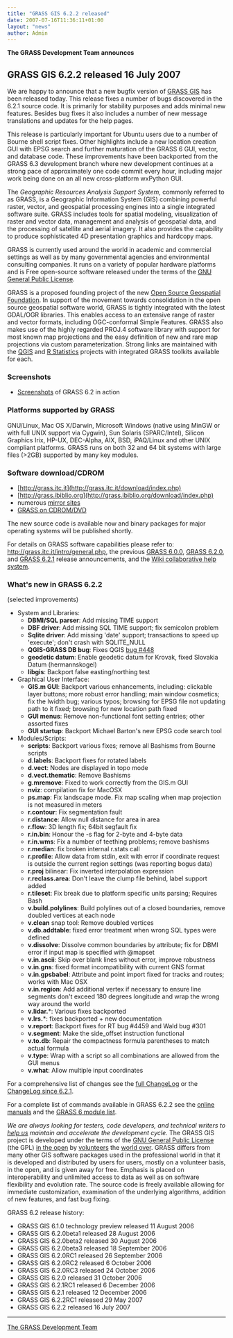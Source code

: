 ```yaml
---
title: "GRASS GIS 6.2.2 released"
date: 2007-07-16T11:36:11+01:00
layout: "news"
author: Admin
---
```



**The GRASS Development Team announces**

GRASS GIS 6.2.2 released 16 July 2007
-------------------------------------

We are happy to announce that a new bugfix version of [GRASS
GIS](http://grass.itc.it) has been released today. This release fixes a
number of bugs discovered in the 6.2.1 source code. It is primarily for
stability purposes and adds minimal new features. Besides bug fixes it
also includes a number of new message translations and updates for the
help pages.

This release is particularly important for Ubuntu users due to a number
of Bourne shell script fixes. Other highlights include a new location
creation GUI with EPSG search and further maturation of the GRASS 6 GUI,
vector, and database code. These improvements have been backported from
the GRASS 6.3 development branch where new development continues at a
strong pace of approximately one code commit every hour, including major
work being done on an all new cross-platform wxPython GUI.

The *Geographic Resources Analysis Support System*, commonly referred to
as GRASS, is a Geographic Information System (GIS) combining powerful
raster, vector, and geospatial processing engines into a single
integrated software suite. GRASS includes tools for spatial modeling,
visualization of raster and vector data, management and analysis of
geospatial data, and the processing of satellite and aerial imagery. It
also provides the capability to produce sophisticated 4D presentation
graphics and hardcopy maps.

GRASS is currently used around the world in academic and commercial
settings as well as by many governmental agencies and environmental
consulting companies. It runs on a variety of popular hardware platforms
and is Free open-source software released under the terms of the [GNU
General Public License](http://www.gnu.org/copyleft/gpl.html).

GRASS is a proposed founding project of the new [Open Source Geospatial
Foundation](http://www.osgeo.org/). In support of the movement towards
consolidation in the open source geospatial software world, GRASS is
tightly integrated with the latest GDAL/OGR libraries. This enables
access to an extensive range of raster and vector formats, including
OGC-conformal Simple Features. GRASS also makes use of the highly
regarded PROJ.4 software library with support for most known map
projections and the easy definition of new and rare map projections via
custom parameterization. Strong links are maintained with the
[QGIS](http://www.qgis.org) and [R Statistics](http://www.r-project.org)
projects with integrated GRASS toolkits available for each.

### Screenshots

-   [Screenshots](http://grass.itc.it/screenshots/index.php) of GRASS
    6.2 in action

### Platforms supported by GRASS

GNU/Linux, Mac OS X/Darwin, Microsoft Windows (native using MinGW or
with full UNIX support via Cygwin), Sun Solaris (SPARC/Intel), Silicon
Graphics Irix, HP-UX, DEC-Alpha, AIX, BSD, iPAQ/Linux and other UNIX
compliant platforms. GRASS runs on both 32 and 64 bit systems with large
files (>2GB) supported by many key modules.

### Software download/CDROM

-   [http://grass.itc.it](http://grass.itc.it/download/index.php)
-   [http://grass.ibiblio.org](http://grass.ibiblio.org/download/index.php)
-   numerous [mirror sites](http://grass.itc.it/mirrors.php)
-   [GRASS on CDROM/DVD](http://grass.itc.it/download/cdrom.php)

The new source code is available now and binary packages for major
operating systems will be published shortly.

For details on GRASS software capabilities please refer to:
<http://grass.itc.it/intro/general.php>, the previous [GRASS
6.0.0](announce_grass600.html), [GRASS
6.2.0](http://grass.itc.it/announces/announce_grass620.html), and [GRASS
6.2.1](http://grass.itc.it/announces/announce_grass621.html) release
announcements, and the [Wiki collaborative help
system](http://grass.osgeo.org/wiki/Main_Page).

### What's new in GRASS 6.2.2

(selected improvements)

-   System and Libraries:
    -   **DBMI/SQL parser**: Add missing TIME support
    -   **DBF driver**: Add missing SQL TIME support; fix semicolon
        problem
    -   **Sqlite driver**: Add missing 'date' support; transactions to
        speed up 'execute'; don't crash with SQLITE_NULL
    -   **QGIS-GRASS DB bug**: Fixes QGIS [bug
        #448](https://svn.qgis.org/trac/ticket/448)
    -   **geodetic datum**: Enable geodetic datum for Krovak, fixed
        Slovakia Datum (hermannskogel)
    -   **libgis**: Backport false easting/northing test
-   Graphical User Interface:
    -   **GIS.m GUI**: Backport various enhancements, including:
        clickable layer buttons; more robust error handling; main window
        cosmetics; fix the lwidth bug; various typos; browsing for EPSG
        file not updating path to it fixed; browsing for new location
        path fixed
    -   **GUI menus**: Remove non-functional font setting entries; other
        assorted fixes
    -   **GUI startup**: Backport Michael Barton's new EPSG code search
        tool
-   Modules/Scripts:
    -   **scripts**: Backport various fixes; remove all Bashisms from
        Bourne scripts
    -   **d.labels**: Backport fixes for rotated labels
    -   **d.vect**: Nodes are displayed in topo mode
    -   **d.vect.thematic**: Remove Bashisms
    -   **g.mremove**: Fixed to work correctly from the GIS.m GUI
    -   **nviz**: compilation fix for MacOSX
    -   **ps.map**: Fix landscape mode. Fix map scaling when map
        projection is not measured in meters
    -   **r.contour**: Fix segmentation fault
    -   **r.distance**: Allow null distance for area in area
    -   **r.flow**: 3D length fix; 64bit segfault fix
    -   **r.in.bin**: Honour the -s flag for 2-byte and 4-byte data
    -   **r.in.wms**: Fix a number of teething problems; remove bashisms
    -   **r.median**: fix broken internal r.stats call
    -   **r.profile**: Allow data from stdin, exit with error if
        coordinate request is outside the current region settings (was
        reporting bogus data)
    -   **r.proj** bilinear: Fix inverted interpolation expression
    -   **r.reclass.area**: Don't leave the clump file behind, label
        support added
    -   **r.tileset**: Fix break due to platform specific units parsing;
        Requires Bash
    -   **v.build.polylines**: Build polylines out of a closed
        boundaries, remove doubled vertices at each node
    -   **v.clean** snap tool: Remove doubled vertices
    -   **v.db.addtable**: fixed error treatment when wrong SQL types
        were defined
    -   **v.dissolve**: Dissolve common boundaries by attribute; fix for
        DBMI error if input map is specified with @mapset
    -   **v.in.ascii**: Skip over blank lines without error, improve
        robustness
    -   **v.in.gns**: fixed format incompatibility with current GNS
        format
    -   **v.in.gpsbabel**: Attribute and point import fixed for tracks
        and routes; works with Mac OSX
    -   **v.in.region**: Add additional vertex if necessary to ensure
        line segments don't exceed 180 degrees longitude and wrap the
        wrong way around the world
    -   **v.lidar.***: Various fixes backported
    -   **v.lrs.***: fixes backported + new documentation
    -   **v.report**: Backport fixes for RT bug #4459 and Wald bug
        #301
    -   **v.segment**: Make the side_offset instruction functional
    -   **v.to.db**: Repair the compactness formula parentheses to match
        actual formula
    -   **v.type**: Wrap with a script so all combinations are allowed
        from the GUI menus
    -   **v.what**: Allow multiple input coordinates

For a comprehensive list of changes see the [full
ChangeLog](http://grass.itc.it/grass62/source/ChangeLog_6.2.2.gz) or the
[ChangeLog since
6.2.1](http://grass.itc.it/grass62/source/ChangeLog_6.2.1-6.2.2.gz).

For a complete list of commands available in GRASS 6.2.2 see the [online
manuals](http://grass.itc.it/grass62/manuals/html62_user/index.html) and
the [GRASS 6 module
list](http://grass.itc.it/gdp/grassmanuals/grass63_module_list.pdf).


*We are always looking for testers, code developers, and technical
writers to [help us](http://grass.itc.it/devel/index.php) maintain and
accelerate the development cycle.* The GRASS GIS project is developed
under the terms of the [GNU General Public
License](http://www.gnu.org/copyleft/gpl.html) (the GPL) [in the
open](http://grass.itc.it/devel/index.php) by
[volunteers](http://grass.itc.it/community/index.php) the [world
over](http://mapserver.gdf-hannover.de/grassusers/map.phtml). GRASS
differs from many other GIS software packages used in the professional
world in that it is developed and distributed by users for users, mostly
on a volunteer basis, in the open, and is given away for free. Emphasis
is placed on interoperability and unlimited access to data as well as on
software flexibility and evolution rate. The source code is freely
available allowing for immediate customization, examination of the
underlying algorithms, addition of new features, and fast bug fixing.

GRASS 6.2 release history:

-   GRASS GIS 6.1.0 technology preview released 11 August 2006
-   GRASS GIS 6.2.0beta1 released 28 August 2006
-   GRASS GIS 6.2.0beta2 released 30 August 2006
-   GRASS GIS 6.2.0beta3 released 18 September 2006
-   GRASS GIS 6.2.0RC1 released 26 September 2006
-   GRASS GIS 6.2.0RC2 released 6 October 2006
-   GRASS GIS 6.2.0RC3 released 24 October 2006
-   GRASS GIS 6.2.0 released 31 October 2006
-   GRASS GIS 6.2.1RC1 released 6 December 2006
-   GRASS GIS 6.2.1 released 12 December 2006
-   GRASS GIS 6.2.2RC1 released 29 May 2007
-   GRASS GIS 6.2.2 released 16 July 2007


------------------------------------------------------------------------

[The GRASS Development Team](http://grass.itc.it/community/team.php)
